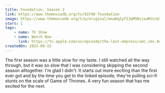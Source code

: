 ```yaml
---
title: Foundation, Season 2
link: https://www.themoviedb.org/tv/93740-foundation
image: https://www.themoviedb.org/t/p/original/mnaKq2yfI3qM5NvjoaMJLnU3FvS.jpg
stars: 1
tags:
    - name: TV Show
    - name: Watch Now
      link: https://tv.apple.com/us/episode/the-last-empress/umc.cmc.6oblbgkeh3tb3wbebyllgqgix?showId=umc.cmc.5983fipzqbicvrve6jdfep4x3
createdOn: 2023-09-15
---
```


The first season was a little slow for my taste. I still watched all the way through, but it was so
slow that I was considering skipping the second season alltogether. I'm glad I didn't. It starts out
more exciting than the first ever got and by the time you get to the linked episode, they're pulling
sci-fi stunts on the scale of Game of Thrones. A very fun season that has me excited for the next.
